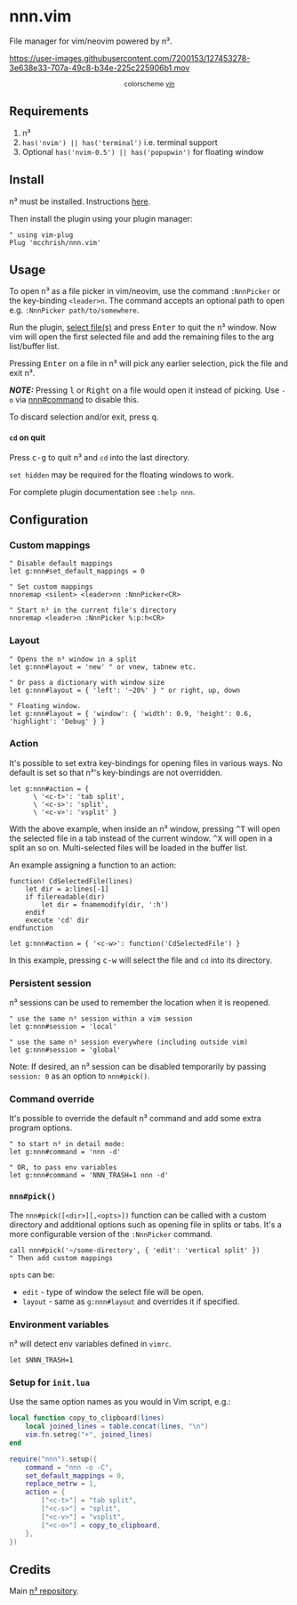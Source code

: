 # nnn.vim

File manager for vim/neovim powered by n³.

https://user-images.githubusercontent.com/7200153/127453278-3e638e33-707a-49c8-b34e-225c225906b1.mov

<p align="center">
  <small>colorscheme <a href="https://github.com/pgdouyon/vim-yin-yang">yin</a></small>
</p>

## Requirements

1. n³
2. `has('nvim') || has('terminal')` i.e. terminal support
3. Optional `has('nvim-0.5') || has('popupwin')` for floating window

## Install

n³ must be installed. Instructions
[here](https://github.com/jarun/nnn/wiki/Usage#installation).

Then install the plugin using your plugin manager:

```vim
" using vim-plug
Plug 'mcchrish/nnn.vim'
```

## Usage

To open n³ as a file picker in vim/neovim, use the command `:NnnPicker` or the
key-binding `<leader>n`. The command accepts an optional path to open e.g.
`:NnnPicker path/to/somewhere`.

Run the plugin,
[select file(s)](https://github.com/jarun/nnn/wiki/concepts#selection) and press
<kbd>Enter</kbd> to quit the n³ window. Now vim will open the first selected
file and add the remaining files to the arg list/buffer list.

Pressing <kbd>Enter</kbd> on a file in n³ will pick any earlier selection, pick
the file and exit n³.

***NOTE:*** Pressing <kbd>l</kbd> or <kbd>Right</kbd> on a file would open it
instead of picking. Use `-o` via [nnn#command](#command-override) to disable
this.

To discard selection and/or exit, press <kbd>q</kbd>.

#### `cd` on quit

Press <kbd>c-g</kbd> to quit n³ and `cd` into the last directory.


`set hidden` may be required for the floating windows to work.

For complete plugin documentation see `:help nnn`.

## Configuration

### Custom mappings

```vim
" Disable default mappings
let g:nnn#set_default_mappings = 0

" Set custom mappings
nnoremap <silent> <leader>nn :NnnPicker<CR>

" Start n³ in the current file's directory
nnoremap <leader>n :NnnPicker %:p:h<CR>
```

### Layout

```vim
" Opens the n³ window in a split
let g:nnn#layout = 'new' " or vnew, tabnew etc.

" Or pass a dictionary with window size
let g:nnn#layout = { 'left': '~20%' } " or right, up, down

" Floating window.
let g:nnn#layout = { 'window': { 'width': 0.9, 'height': 0.6, 'highlight': 'Debug' } }
```

### Action

It's possible to set extra key-bindings for opening files in various ways. No
default is set so that n³'s key-bindings are not overridden.

```vim
let g:nnn#action = {
      \ '<c-t>': 'tab split',
      \ '<c-s>': 'split',
      \ '<c-v>': 'vsplit' }
```

With the above example, when inside an n³ window, pressing <kbd>^T</kbd> will
open the selected file in a tab instead of the current window. <kbd>^X</kbd>
will open in a split an so on. Multi-selected files will be loaded in the buffer
list.

An example assigning a function to an action:

```vim
function! CdSelectedFile(lines)
    let dir = a:lines[-1]
    if filereadable(dir)
        let dir = fnamemodify(dir, ':h')
    endif
    execute 'cd' dir
endfunction

let g:nnn#action = { '<c-w>': function('CdSelectedFile') }
```

In this example, pressing <kbd>c-w</kbd> will select the file and `cd` into
its directory.

### Persistent session

n³ sessions can be used to remember the location when it is reopened.

```vim
" use the same n³ session within a vim session
let g:nnn#session = 'local'

" use the same n³ session everywhere (including outside vim)
let g:nnn#session = 'global'
```

Note: If desired, an n³ session can be disabled temporarily by passing
`session: 0` as an option to `nnn#pick()`.

### Command override

It's possible to override the default n³ command and add some extra program
options.

```vim
" to start n³ in detail mode:
let g:nnn#command = 'nnn -d'

" OR, to pass env variables
let g:nnn#command = 'NNN_TRASH=1 nnn -d'
```

### `nnn#pick()`

The `nnn#pick([<dir>][,<opts>])` function can be called with a custom directory
and additional options such as opening file in splits or tabs. It's a more
configurable version of the `:NnnPicker` command.

```vim
call nnn#pick('~/some-directory', { 'edit': 'vertical split' })
" Then add custom mappings
```

`opts` can be:

- `edit` - type of window the select file will be open.
- `layout` - same as `g:nnn#layout` and overrides it if specified.

### Environment variables

n³ will detect env variables defined in `vimrc`.

```vim
let $NNN_TRASH=1
```

### Setup for `init.lua`

Use the same option names as you would in Vim script, e.g.:

```lua
local function copy_to_clipboard(lines)
	local joined_lines = table.concat(lines, "\n")
	vim.fn.setreg("+", joined_lines)
end

require("nnn").setup({
	command = "nnn -o -C",
	set_default_mappings = 0,
	replace_netrw = 1,
	action = {
		["<c-t>"] = "tab split",
		["<c-s>"] = "split",
		["<c-v>"] = "vsplit",
		["<c-o>"] = copy_to_clipboard,
	},
})
```

## Credits

Main [n³ repository](https://github.com/jarun/nnn).
